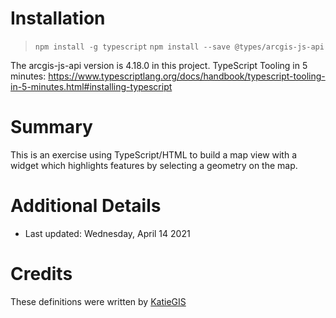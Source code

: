 

# Installation
> `npm install -g typescript`
> `npm install --save @types/arcgis-js-api`

The arcgis-js-api version is 4.18.0 in this project.
TypeScript Tooling in 5 minutes: https://www.typescriptlang.org/docs/handbook/typescript-tooling-in-5-minutes.html#installing-typescript

# Summary
This is an exercise using TypeScript/HTML to build a map view with a widget which highlights features by selecting a geometry on the map.


# Additional Details
 * Last updated: Wednesday, April 14 2021 


# Credits
These definitions were written by [KatieGIS](https://github.com/KatieGIS)